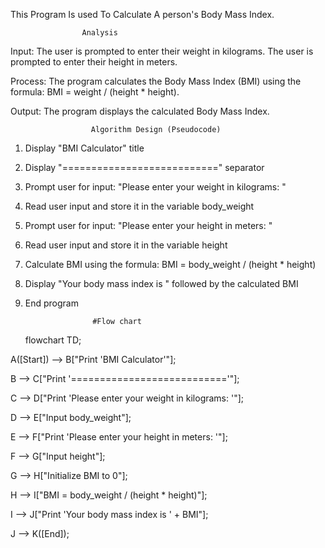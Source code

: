 This Program Is used To Calculate A person's Body Mass Index.

                    Analysis

Input:
The user is prompted to enter their weight in kilograms.
The user is prompted to enter their height in meters.

Process:
The program calculates the Body Mass Index (BMI) using the formula: BMI = weight / (height * height).

Output:
The program displays the calculated Body Mass Index.

                      Algorithm Design (Pseudocode)
1. Display "BMI Calculator" title
2. Display "===========================" separator
3. Prompt user for input: "Please enter your weight in kilograms: "
4. Read user input and store it in the variable body_weight
5. Prompt user for input: "Please enter your height in meters: "
6. Read user input and store it in the variable height
7. Calculate BMI using the formula: BMI = body_weight / (height * height)
8. Display "Your body mass index is " followed by the calculated BMI
9. End program

                      #Flow chart
   flowchart TD;
   
  A([Start]) --> B["Print 'BMI Calculator'"];
  
  B --> C["Print '==========================='"];
  
  C --> D["Print 'Please enter your weight in kilograms: '"];
  
  D --> E["Input body_weight"];
  
  E --> F["Print 'Please enter your height in meters: '"];
  
  F --> G["Input height"];
  
  G --> H["Initialize BMI to 0"];
  
  H --> I["BMI = body_weight / (height * height)"];
  
  I --> J["Print 'Your body mass index is ' + BMI"];
  
  J --> K([End]);
  

                     

